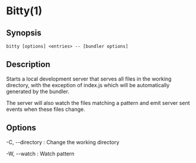 # Bitty(1)

## Synopsis
```bitty [options] <entries> -- [bundler options]```

## Description
Starts a local development server that serves all files in the working directory,
with the exception of index.js which will be automatically generated by the bundler.

The server will also watch the files matching a pattern and emit server sent events
when these files change.

## Options
-C, --directory
:    Change the working directory

-W, --watch
:    Watch pattern
